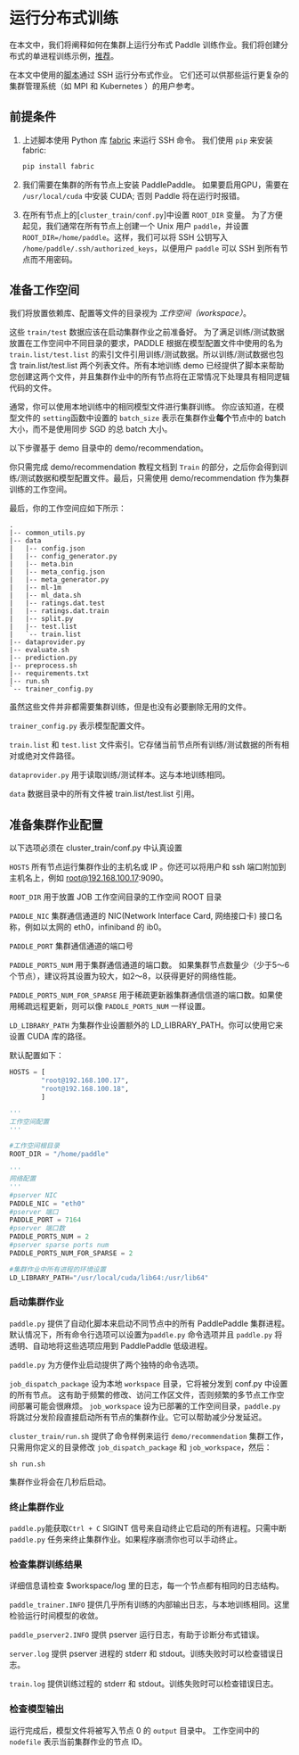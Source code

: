 # 运行分布式训练

在本文中，我们将阐释如何在集群上运行分布式 Paddle 训练作业。我们将创建分布式的单进程训练示例，[推荐](https://github.com/baidu/Paddle/tree/develop/demo/recommendation)。

在本文中使用的[脚本](https://github.com/baidu/Paddle/tree/develop/paddle/scripts/cluster_train)通过 SSH 运行分布式作业。 它们还可以供那些运行更复杂的集群管理系统（如 MPI 和 Kubernetes ）的用户参考。

## 前提条件

1. 上述脚本使用 Python 库 [fabric](http://www.fabfile.org/) 来运行 SSH 命令。 我们使用 `pip` 来安装 fabric:

   ```bash
   pip install fabric
   ```

2. 我们需要在集群的所有节点上安装 PaddlePaddle。 如果要启用GPU，需要在 `/usr/local/cuda` 中安装 CUDA; 否则 Paddle 将在运行时报错。

3. 在所有节点上的[`cluster_train/conf.py`]中设置 `ROOT_DIR` 变量。 为了方便起见，我们通常在所有节点上创建一个 Unix 用户 `paddle`，并设置 `ROOT_DIR=/home/paddle`。这样，我们可以将 SSH 公钥写入 `/home/paddle/.ssh/authorized_keys`，以便用户 `paddle` 可以 SSH 到所有节点而不用密码。

## 准备工作空间

我们将放置依赖库、配置等文件的目录视为 *工作空间（workspace）*。

这些 `train/test` 数据应该在启动集群作业之前准备好。 为了满足训练/测试数据放置在工作空间中不同目录的要求，PADDLE 根据在模型配置文件中使用的名为 `train.list/test.list` 的索引文件引用训练/测试数据。所以训练/测试数据也包含 train.list/test.list 两个列表文件。所有本地训练 demo 已经提供了脚本来帮助您创建这两个文件，并且集群作业中的所有节点将在正常情况下处理具有相同逻辑代码的文件。

通常，你可以使用本地训练中的相同模型文件进行集群训练。 你应该知道，在模型文件的 `setting`函数中设置的 `batch_size` 表示在集群作业**每个**节点中的 batch 大小，而不是使用同步 SGD 的总 batch 大小。

以下步骤基于 demo 目录中的 demo/recommendation。

你只需完成 demo/recommendation 教程文档到 `Train` 的部分，之后你会得到训练/测试数据和模型配置文件。最后，只需使用 demo/recommendation 作为集群训练的工作空间。

最后，你的工作空间应如下所示：
```
.
|-- common_utils.py
|-- data
|   |-- config.json
|   |-- config_generator.py
|   |-- meta.bin
|   |-- meta_config.json
|   |-- meta_generator.py
|   |-- ml-1m
|   |-- ml_data.sh
|   |-- ratings.dat.test
|   |-- ratings.dat.train
|   |-- split.py
|   |-- test.list
|   `-- train.list
|-- dataprovider.py
|-- evaluate.sh
|-- prediction.py
|-- preprocess.sh
|-- requirements.txt
|-- run.sh
`-- trainer_config.py
```
虽然这些文件并非都需要集群训练，但是也没有必要删除无用的文件。

`trainer_config.py`
表示模型配置文件。

`train.list` 和 `test.list`
文件索引。它存储当前节点所有训练/测试数据的所有相对或绝对文件路径。

`dataprovider.py`
用于读取训练/测试样本。这与本地训练相同。

`data`
数据目录中的所有文件被 train.list/test.list 引用。


## 准备集群作业配置

以下选项必须在 cluster_train/conf.py 中认真设置

`HOSTS`  所有节点运行集群作业的主机名或 IP 。你还可以将用户和 ssh 端口附加到主机名上，例如 root@192.168.100.17:9090。

`ROOT_DIR` 用于放置 JOB 工作空间目录的工作空间 ROOT 目录

`PADDLE_NIC` 集群通信通道的 NIC(Network Interface Card, 网络接口卡) 接口名称，例如以太网的 eth0，infiniband 的 ib0。

`PADDLE_PORT` 集群通信通道的端口号

`PADDLE_PORTS_NUM` 用于集群通信通道的端口数。 如果集群节点数量少（少于5〜6个节点），建议将其设置为较大，如2〜8，以获得更好的网络性能。

`PADDLE_PORTS_NUM_FOR_SPARSE` 用于稀疏更新器集群通信信道的端口数。如果使用稀疏远程更新，则可以像 ```PADDLE_PORTS_NUM``` 一样设置。

`LD_LIBRARY_PATH` 为集群作业设置额外的 LD_LIBRARY_PATH。你可以使用它来设置 CUDA 库的路径。

默认配置如下：

```python
HOSTS = [
        "root@192.168.100.17",
        "root@192.168.100.18",
        ]

'''
工作空间配置
'''

#工作空间根目录
ROOT_DIR = "/home/paddle"

'''
网络配置
'''
#pserver NIC
PADDLE_NIC = "eth0"
#pserver 端口
PADDLE_PORT = 7164
#pserver 端口数
PADDLE_PORTS_NUM = 2
#pserver sparse ports num
PADDLE_PORTS_NUM_FOR_SPARSE = 2

#集群作业中所有进程的环境设置
LD_LIBRARY_PATH="/usr/local/cuda/lib64:/usr/lib64"
```

### 启动集群作业
`paddle.py` 提供了自动化脚本来启动不同节点中的所有 PaddlePaddle 集群进程。默认情况下，所有命令行选项可以设置为```paddle.py``` 命令选项并且 `paddle.py` 将透明、自动地将这些选项应用到 PaddlePaddle 低级进程。

`paddle.py` 为方便作业启动提供了两个独特的命令选项。

`job_dispatch_package`  设为本地 `workspace` 目录，它将被分发到 conf.py 中设置的所有节点。 这有助于频繁的修改、访问工作区文件，否则频繁的多节点工作空间部署可能会很麻烦。
`job_workspace`  设为已部署的工作空间目录，`paddle.py` 将跳过分发阶段直接启动所有节点的集群作业。它可以帮助减少分发延迟。

`cluster_train/run.sh` 提供了命令样例来运行 `demo/recommendation` 集群工作，只需用你定义的目录修改 `job_dispatch_package` 和 `job_workspace`，然后：
```
sh run.sh
```

集群作业将会在几秒后启动。

### 终止集群作业
`paddle.py`能获取`Ctrl + C` SIGINT 信号来自动终止它启动的所有进程。只需中断 `paddle.py` 任务来终止集群作业。如果程序崩溃你也可以手动终止。

### 检查集群训练结果
详细信息请检查 $workspace/log 里的日志，每一个节点都有相同的日志结构。

`paddle_trainer.INFO`
提供几乎所有训练的内部输出日志，与本地训练相同。这里检验运行时间模型的收敛。

`paddle_pserver2.INFO`
提供 pserver 运行日志，有助于诊断分布式错误。

`server.log`
提供 pserver 进程的 stderr 和 stdout。训练失败时可以检查错误日志。

`train.log`
提供训练过程的 stderr 和 stdout。训练失败时可以检查错误日志。

### 检查模型输出
运行完成后，模型文件将被写入节点 0 的 `output` 目录中。
工作空间中的 `nodefile` 表示当前集群作业的节点 ID。
